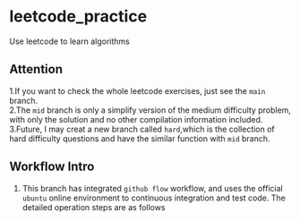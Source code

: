 # leetcode_practice
Use leetcode to learn algorithms

## Attention
1.If you want to check the whole leetcode exercises, just see the `main` branch.<br>
2.The `mid` branch is only a simplify version of the medium difficulty problem, with only the solution and no other compilation information included.<br>
3.Future, I may creat a new branch called `hard`,which is the collection of hard difficulty questions and have the similar function with `mid` branch.<br>

## Workflow Intro
1. This branch has integrated `github flow` workflow, and uses the official `ubuntu` online environment to continuous integration and test code. The detailed operation steps are as follows

